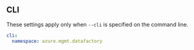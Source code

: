 ## CLI

These settings apply only when `--cli` is specified on the command line.

``` yaml $(cli)
cli:
  namespace: azure.mgmt.datafactory
```
